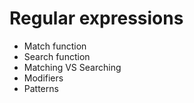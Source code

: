 # Regular expressions
- Match function
- Search function
- Matching VS Searching
- Modifiers
- Patterns

